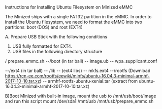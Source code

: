 Instructions for Installing Ubuntu Filesystem on Minized eMMC 

The Minized ships with a single FAT32 partition in the eMMC.  In order
to install the Ubuntu filesystem, we need to format the eMMC into two
partitions: boot (DOS) and root (EXT4)

A. Prepare USB Stick with the following conditions
  1. USB fully formatted for EXT4.  
  2. USB files in the following directory structure

  /
  prepare_emmc.sh 
  --/boot (in tar ball)
     -- image.ub
     -- wpa_supplicant.conf

  --/ext4 (in tar ball)
     -- /lib
        -- (ext4 libs)
     -- mkfs.ext4
  --/rootfs (Download https://rcn-ee.com/rootfs/eewiki/minfs/ubuntu-16.04.3-minimal-armhf-2017-10-10.tar.xz) 
     -- armhf-rootfs-ubuntu-xenial.tar (extract from ubuntu-16.04.3-minimal-armhf-2017-10-10.tar.xz)

B)Boot Minized with built-in image, mount the usb to /mnt/usb/boot/image and run this script
  mount /dev/sda1 /mnt/usb
  /mnt/usb/prepare_emmc.sh
